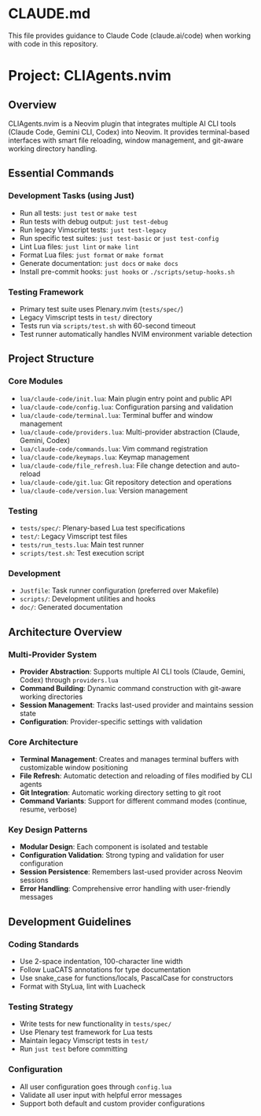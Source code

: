 # CLAUDE.md

This file provides guidance to Claude Code (claude.ai/code) when working with code in this repository.

# Project: CLIAgents.nvim

## Overview

CLIAgents.nvim is a Neovim plugin that integrates multiple AI CLI tools (Claude Code, Gemini CLI, Codex) into Neovim. It provides terminal-based interfaces with smart file reloading, window management, and git-aware working directory handling.

## Essential Commands

### Development Tasks (using Just)
- Run all tests: `just test` or `make test`
- Run tests with debug output: `just test-debug`
- Run legacy Vimscript tests: `just test-legacy`
- Run specific test suites: `just test-basic` or `just test-config`
- Lint Lua files: `just lint` or `make lint`
- Format Lua files: `just format` or `make format`
- Generate documentation: `just docs` or `make docs`
- Install pre-commit hooks: `just hooks` or `./scripts/setup-hooks.sh`

### Testing Framework
- Primary test suite uses Plenary.nvim (`tests/spec/`)
- Legacy Vimscript tests in `test/` directory
- Tests run via `scripts/test.sh` with 60-second timeout
- Test runner automatically handles NVIM environment variable detection

## Project Structure

### Core Modules
- `lua/claude-code/init.lua`: Main plugin entry point and public API
- `lua/claude-code/config.lua`: Configuration parsing and validation
- `lua/claude-code/terminal.lua`: Terminal buffer and window management
- `lua/claude-code/providers.lua`: Multi-provider abstraction (Claude, Gemini, Codex)
- `lua/claude-code/commands.lua`: Vim command registration
- `lua/claude-code/keymaps.lua`: Keymap management
- `lua/claude-code/file_refresh.lua`: File change detection and auto-reload
- `lua/claude-code/git.lua`: Git repository detection and operations
- `lua/claude-code/version.lua`: Version management

### Testing
- `tests/spec/`: Plenary-based Lua test specifications
- `test/`: Legacy Vimscript test files
- `tests/run_tests.lua`: Main test runner
- `scripts/test.sh`: Test execution script

### Development
- `Justfile`: Task runner configuration (preferred over Makefile)
- `scripts/`: Development utilities and hooks
- `doc/`: Generated documentation

## Architecture Overview

### Multi-Provider System
- **Provider Abstraction**: Supports multiple AI CLI tools (Claude, Gemini, Codex) through `providers.lua`
- **Command Building**: Dynamic command construction with git-aware working directories
- **Session Management**: Tracks last-used provider and maintains session state
- **Configuration**: Provider-specific settings with validation

### Core Architecture
- **Terminal Management**: Creates and manages terminal buffers with customizable window positioning
- **File Refresh**: Automatic detection and reloading of files modified by CLI agents
- **Git Integration**: Automatic working directory setting to git root
- **Command Variants**: Support for different command modes (continue, resume, verbose)

### Key Design Patterns
- **Modular Design**: Each component is isolated and testable
- **Configuration Validation**: Strong typing and validation for user configuration
- **Session Persistence**: Remembers last-used provider across Neovim sessions
- **Error Handling**: Comprehensive error handling with user-friendly messages

## Development Guidelines

### Coding Standards
- Use 2-space indentation, 100-character line width
- Follow LuaCATS annotations for type documentation
- Use snake_case for functions/locals, PascalCase for constructors
- Format with StyLua, lint with Luacheck

### Testing Strategy
- Write tests for new functionality in `tests/spec/`
- Use Plenary test framework for Lua tests
- Maintain legacy Vimscript tests in `test/`
- Run `just test` before committing

### Configuration
- All user configuration goes through `config.lua`
- Validate all user input with helpful error messages
- Support both default and custom provider configurations
